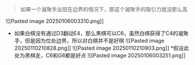 >如果一个凝聚手出现在边界的情况下，那这个凝聚手的吸引力就没那么高

![[Pasted image 20250106003310.png]]
* 如果白棋没有通过D3翻动E4，那么黑棋可以C6，虽然白棋获得了C4的凝聚手，但是因为位处边界，所以对白棋并不是好棋
![[Pasted image 20250110210828.png]]
![[Pasted image 20250110210903.png]]
*假设此处为黑棋走，C6和G6都是好点
![[Pasted image 20250106003251.png]]
